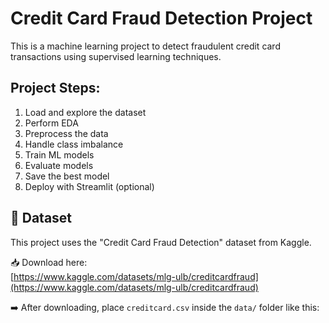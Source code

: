 # Credit Card Fraud Detection Project

This is a machine learning project to detect fraudulent credit card transactions using supervised learning techniques.

## Project Steps:
1. Load and explore the dataset
2. Perform EDA
3. Preprocess the data
4. Handle class imbalance
5. Train ML models
6. Evaluate models
7. Save the best model
8. Deploy with Streamlit (optional)

## 🔽 Dataset

This project uses the "Credit Card Fraud Detection" dataset from Kaggle.

📥 Download here:  
[https://www.kaggle.com/datasets/mlg-ulb/creditcardfraud](https://www.kaggle.com/datasets/mlg-ulb/creditcardfraud)

➡️ After downloading, place `creditcard.csv` inside the `data/` folder like this:

